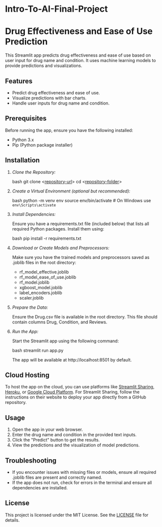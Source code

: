 # Intro-To-AI-Final-Project
# Drug Effectiveness and Ease of Use Prediction

This Streamlit app predicts drug effectiveness and ease of use based on user input for drug name and condition. It uses machine learning models to provide predictions and visualizations.

## Features

- Predict drug effectiveness and ease of use.
- Visualize predictions with bar charts.
- Handle user inputs for drug name and condition.

## Prerequisites

Before running the app, ensure you have the following installed:

- Python 3.x
- Pip (Python package installer)

## Installation

1. *Clone the Repository:*

    bash
    git clone <[repository-url](https://github.com/francesseyram/Intro-To-AI-Final-Project.git)>
    cd <[repository-folder](https://github.com/francesseyram/Intro-To-AI-Final-Project.git)>
    

2. *Create a Virtual Environment (optional but recommended):*

    bash
    python -m venv env
    source env/bin/activate  # On Windows use `env\Scripts\activate`
    

3. *Install Dependencies:*

    Ensure you have a requirements.txt file (included below) that lists all required Python packages. Install them using:

    bash
    pip install -r requirements.txt
    

4. *Download or Create Models and Preprocessors:*

    Make sure you have the trained models and preprocessors saved as .joblib files in the root directory:
    - rf_model_effective.joblib
    - rf_model_ease_of_use.joblib
    - rf_model.joblib
    - xgboost_model.joblib
    - label_encoders.joblib
    - scaler.joblib

5. *Prepare the Data:*

    Ensure the Drug.csv file is available in the root directory. This file should contain columns Drug, Condition, and Reviews.

6. *Run the App:*

    Start the Streamlit app using the following command:

    bash
    streamlit run app.py
    

    The app will be available at http://localhost:8501 by default.

## Cloud Hosting

To host the app on the cloud, you can use platforms like [Streamlit Sharing](https://streamlit.io/sharing), [Heroku](https://www.heroku.com/), or [Google Cloud Platform](https://cloud.google.com/). For Streamlit Sharing, follow the instructions on their website to deploy your app directly from a GitHub repository.

## Usage

1. Open the app in your web browser.
2. Enter the drug name and condition in the provided text inputs.
3. Click the "Predict" button to get the results.
4. View the predictions and the visualization of model predictions.

## Troubleshooting

- If you encounter issues with missing files or models, ensure all required .joblib files are present and correctly named.
- If the app does not run, check for errors in the terminal and ensure all dependencies are installed.

## License

This project is licensed under the MIT License. See the [LICENSE](LICENSE) file for details.
